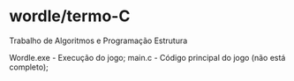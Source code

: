 # wordle/termo-C
 Trabalho de Algoritmos e Programação Estrutura


Wordle.exe - Execução do jogo;
main.c - Código principal do jogo (não está completo);

